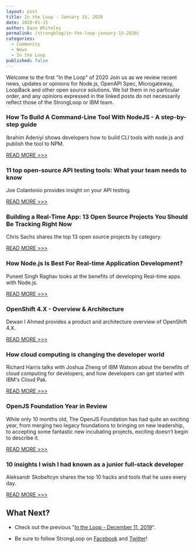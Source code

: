 ```yaml
---
layout: post
title: In the Loop - January 15, 2020
date: 2020-01-15
author: Dave Whiteley
permalink: /strongblog/in-the-loop-january-15-2020/
categories:
  - Community
  - News
  - In the Loop
published: false
---
```


Welcome to the first "In the Loop" of 2020 Join us as we review recent news, updates or opinions for Node.js, OpenAPI Spec, Microgateway, LoopBack and other open source solutions. We list them in no particular order, and any opinions expressed in the linked posts do not necessarily reflect those of the StrongLoop or IBM team.
<!--more-->

### How To Build A Command-Line Tool With NodeJS - A step-by-step guide 

Ibrahim Adeniyi shows developers how to build CLI tools with node.js and publish the tool to NPM. 

[READ MORE >>>](https://dev.to/dendekky/how-to-build-a-command-line-tool-with-nodejs-a-step-by-step-guide-386k)

### 11 top open-source API testing tools: What your team needs to know

Joe Colantonio provides insight on your API testing.

[READ MORE >>>](https://techbeacon.com/app-dev-testing/11-top-open-source-api-testing-tools-what-your-team-needs-know)

### Building a Real-Time App: 13 Open Source Projects You Should Be Tracking Right Now

Chris Sachs shares the top 13 open source projects by category.

[READ MORE >>>](https://devops.com/building-a-real-time-app-13-open-source-projects-you-should-be-tracking-right-now/)

### How Node.js Is Best For Real-time Application Development?

Puneet Singh Raghav looks at the benefits of developing Real-time apps with Node.js.

[READ MORE >>>](https://www.whatech.com/mobile-apps/blog/629680-how-node-js-is-best-for-real-time-application-development)

### OpenShift 4.X - Overview & Architecture

Dewan I Ahmed provides a product and architecture overview of OpenShift 4.X. 

[READ MORE >>>](https://www.linkedin.com/pulse/openshift-4x-overview-architecture-dewan-i-ahmed/)

### How cloud computing is changing the developer world

Richard Harris talks with Joshua Zheng of IBM Watson about the benefits of cloud computing for developers, and how developers can get started with IBM's Cloud Pak. 

[READ MORE >>>](https://appdevelopermagazine.com/how-cloud-computing-is-changing-the-developer-world/)

### OpenJS Foundation Year in Review

While only 10 months old, The OpenJS Foundation has had quite an exciting year, from merging two legacy foundations to bringing on new leadership, to accepting some fantastic new incubating projects, exciting doesn’t begin to describe it.

[READ MORE >>>](https://openjsf.org/blog/2019/12/26/openjs-foundation-year-in-review/)

### 10 insights I wish I had known as a junior full-stack developer 

Aleksandr Skobeltcyn shares the top 10 hacks and tools that he uses every day. 

[READ MORE >>>](https://dev.to/skobak/10-insights-i-wish-i-had-known-as-a-junior-full-stack-developer-11kc)

## What Next?

* Check out the previous "[In the Loop - December 11, 2019](https://strongloop.com/strongblog/in-the-loop-december-11-2019/)".

* Be sure to follow StrongLoop on [Facebook](https://www.facebook.com/strongloop/) and [Twitter](https://twitter.com/StrongLoop)!
